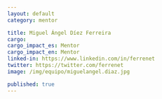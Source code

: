 ```yaml
---
layout: default
category: mentor

title: Miguel Ángel Díez Ferreira
cargo:
cargo_impact_es: Mentor
cargo_impact_en: Mentor
linked-in: https://www.linkedin.com/in/ferrenet
twitter: https://twitter.com/ferrenet
image: /img/equipo/miguelangel.diaz.jpg

published: true
---
```


